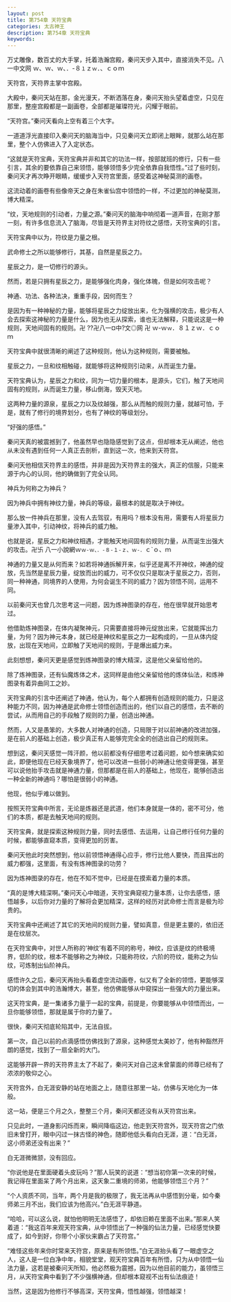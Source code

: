 ```yaml
---
layout: post
title: 第754章 天符宝典
categories: 太古神王
description: 第754章 天符宝典
keywords:
---
```


万丈雕像，数百丈的大手掌，托着浩瀚宫殿，秦问天步入其中，直接消失不见。八一中文网  ｗ、ｗ、ｗ、．-８`１`ｚ`ｗ`．、ｃｏｍ

天符宫，天符界主掌中宫殿。

大殿中，秦问天站在那，金光漫天，不断洒落在身，秦问天抬头望着虚空，只见在那里，整座宫殿都是一副画卷，全部都是璀璨符光，闪耀于眼前。

“天符宫。”秦问天看向上空有着三个大字。

一道道浮光直接印入秦问天的脑海当中，只见秦问天立即闭上眼眸，就那么站在那里，整个人仿佛进入了入定状态。

“这就是天符宝典，天符宝典并非和其它的功法一样，按部就班的修行，只有一些引言，其余的要依靠自己来领悟，能够领悟多少完全依靠自我悟性。”过了些时刻，秦问天才再次睁开眼睛，缓缓步入天符宫里面，感受着这神秘莫测的画卷。

这流动着的画卷有些像帝天之身在朱雀仙宫中领悟的一样，不过更加的神秘莫测，博大精深。

“纹，天地规则的引动者，力量之源。”秦问天的脑海中响彻着一道声音，在刚才那一刻，有许多信息流入了脑海，尽皆是天符界主对符纹之感悟，天符宝典的引言。

天符宝典中以为，符纹是力量之根。

武命修士之所以能够修行，其基，自然是星辰之力。

星辰之力，是一切修行的源头。

然而，若是只拥有星辰之力，是能够强化肉身，强化体魄，但是如何攻击呢？

神通、功法、各种法决，重重手段，因何而生？

是因为有一种神秘的力量，能够将星辰之力绽放出来，化为强横的攻击，极少有人会去探索这神秘的力量是什么，因为也无从探索，谁也无法解释，只能说这是一种规则，天地间固有的规则。卍  ??卍八一¤中?文◎网 卍 ｗ-ｗ`ｗ`．８１ｚｗ．ｃｏｍ

天符宝典中就很清晰的阐述了这种规则，他认为这种规则，需要被触。

星辰之力，一旦和纹相触碰，就能够将这种规则引动来，从而诞生力量。

天符宝典认为，星辰之力和纹，同为一切力量的根本，是源头，它们，触了天地间固有的规则，从而诞生力量，移山倒海，毁天灭地。

这两种力量的源泉，星辰之力以及纹越强，那么从而触的规则力量，就越可怕，于是，就有了修行的境界划分，也有了神纹的等级划分。

“好强的感悟。”

秦问天真的被震撼到了，他虽然早也隐隐感觉到了这点，但却根本无从阐述，他也从未没有遇到任何一人真正去剖析，直到这一次，他来到天符宫。

秦问天他相信天符界主的感悟，并非是因为天符界主的强大，真正的信服，只能来源于内心的认同，他的确做到了完全认同。

神兵为何称之为神兵？

因为神兵中拥有神纹力量，神兵的等级，最根本的就是取决于神纹。

那么放一件神兵在那里，没有人去驾驭，有用吗？根本没有用，需要有人将星辰力量渗入其中，引动神纹，将神兵的威力触。

也就是说，星辰之力和神纹相遇，才能触天地间固有的规则力量，从而诞生出强大的攻击。卍卐  八一小說網ｗ`ｗ-ｗ、．-８-１-ｚ、ｗ-．`ｃ`ｏ、ｍ

神通的力量又是从何而来？如若将神通拆解开来，似乎还是离不开神纹，神通的绽放，先当然是星辰力量，绽放而出的威力，可不仅仅只是取决于星辰之力，否则，同一种神通，同境界的人使用，为何会诞生不同的威力？因为领悟不同，运用不同。

以前秦问天也曾几次思考这一问题，因为炼神图录的存在，他在很早就开始思考过。

他借助炼神图录，在体内凝聚神元，只需要直接将神元绽放出来，它就能挥出力量，为何？因为神元本身，就已经是神纹和星辰之力一起构成的，一旦从体内绽放，出现在天地间，立即触了天地间的规则，于是爆出威力来。

此刻想想，秦问天更是感觉到炼神图录的博大精深，这是他父亲留给他的。

除了炼神图录，还有仙魔炼体之术，这同样是由他父亲留给他的炼体仙法，和炼神图录有着异曲同工之妙。

天符宝典的引言中还阐述了神通，他认为，每个人都拥有创造规则的能力，只是这种能力不同，因为神通是武命修士领悟创造而出的，他们以自己的感悟，去不断的尝试，从而用自己的手段触了规则的力量，创造出神通。

然而，人又是愚笨的，大多数人对神通的创造，只局限于对以前神通的改进加强，是在前人的基础上创造，极少真正有人能够完完全全的创造出自己的规则来。

想到这，秦问天感觉一阵汗颜，他以前都没有仔细思考过着问题，如今想来确实如此，即便他现在已经天象境界了，他可以改进一些弱小的神通让他变得更强，甚至可以说他抬手攻击就是神通力量，但那都是在前人的基础上，他现在，能够创造出一种全新的神通吗？哪怕是很弱小的神通。

他现，他似乎难以做到。

按照天符宝典中所言，无论是炼器还是武道，他们本身就是一体的，密不可分，他们的本质，都是去触天地间的规则。

天符宝典，就是探索这种规则力量，同时去感悟、去运用，让自己修行任何力量的时候，都能够直窥本质，变得更加的厉害。

秦问天他此时突然想到，他以前领悟神通得心应手，修行比他人要快，而且挥出的威力都强，这里面，有没有炼神图录的功劳？

因为炼神图录的存在，他在不知不觉中，已经是在摸索着力量的本质。

“真的是博大精深啊。”秦问天心中暗道，天符宝典窥视力量本质，让你去感悟，感悟越多，以后你对力量的了解将会更加精深，这样的经历对武命修士而言是极为珍贵的。

天符宝典中还阐述了其它的天地间的规则力量，譬如真意，但是更主要的，依旧还是在纹层次。

在天符宝典中，对世人所称的‘神纹’有着不同的称号，神纹，应该是纹的终极境界，低阶的纹，根本不能够称之为神纹，只能称符纹，六阶的符纹，能称之为仙纹，可炼制出仙阶神兵。

感悟许久之后，秦问天再抬头看着虚空流动画卷，似又有了全新的领悟，更能够深切的体会到其中的浩瀚博大，甚至，他仿佛能够从中窥探出一些强大的力量出来。

这天符宝典，是一集诸多力量于一起的宝典，前提是，你要能够从中领悟而出，一旦你能够领悟，那就是属于你的力量了。

很快，秦问天彻底轮陷其中，无法自拔。

第一次，自己以前的点滴感悟仿佛找到了源泉，这种感觉太美妙了，他有种豁然开朗的感觉，找到了一扇全新的大门。

这能够开辟一界的天符界主太了不起了，秦问天对自己这未曾蒙面的师尊已经有了浓浓的敬仰之心。

天符宫外，白无涯安静的站在地面之上，随意往那里一站，仿佛与天地化为一体般。

这一站，便是三个月之久，整整三个月，秦问天都还没有从天符宫出来。

只见此时，一道身影闪烁而来，瞬间降临这边，他走到天符宫外，现天符宫之门依旧未曾打开，眼中闪过一抹古怪的神色，随即他低头看向白无涯，道：“白无涯，这小师弟还没有出来？”

白无涯微微颔，没有回应。

“你说他是在里面硬着头皮玩吗？”那人玩笑的说道：“想当初你第一次来的时候，我记得在里面呆了两个月出来，这天象二重境的师弟，他能够领悟三个月？”

“个人资质不同，当年，两个月是我的极限了，我无法再从中感悟到分毫，如今秦师弟三月不出，我们应该为他高兴。”白无涯平静道。

“哈哈，可以这么说，就怕他明明无法感悟了，却依旧赖在里面不出来。”那来人笑着道：“我这百年来观天符宝典，从中领悟出了一种强的仙法力量，已经感觉快要成了，如今到好，你带个小家伙来霸占了天符宫。”

“难怪这些年来你时常来天符宫，原来是有所领悟。”白无涯抬头看了一眼虚空之人，这人是一位白净中年，相貌堂堂，观天符宝典百年有所悟，只为从中领悟一仙法力量，这若是被秦问天所知，他必然极为震撼，因为以他目前的能力，虽领悟三月，从天符宝典中看到了不少强横神通，但却根本窥视不出有仙法痕迹！

当然，这是因为他修行不够高深，天符宝典，悟性越强，领悟越深！
